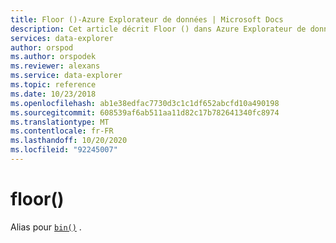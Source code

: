```yaml
---
title: Floor ()-Azure Explorateur de données | Microsoft Docs
description: Cet article décrit Floor () dans Azure Explorateur de données.
services: data-explorer
author: orspod
ms.author: orspodek
ms.reviewer: alexans
ms.service: data-explorer
ms.topic: reference
ms.date: 10/23/2018
ms.openlocfilehash: ab1e38edfac7730d3c1c1df652abcfd10a490198
ms.sourcegitcommit: 608539af6ab511aa11d82c17b782641340fc8974
ms.translationtype: MT
ms.contentlocale: fr-FR
ms.lasthandoff: 10/20/2020
ms.locfileid: "92245007"
---
```

# <a name="floor"></a>floor()

Alias pour [`bin()`](binfunction.md) .
